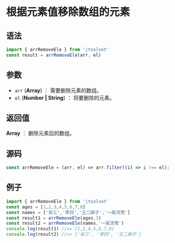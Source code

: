 


# 根据元素值移除数组的元素

## 语法

```js
import { arrRemoveEle } from 'jtoolset'
const result = arrRemoveEle(arr, el)
```

## 参数

- `arr` (**Array**) ： 需要删除元素的数组。
- `el` (**Number | String**) ： 将要删除的元素。


## 返回值

**Array** ： 删除元素后的数组。

## 源码


```js
const arrRemoveEle = (arr, el) => arr.filter((i) => i !== el);
```

## 例子


```js
import { arrRemoveEle } from 'jtoolset'
const ages = [1,2,3,4,5,6,7,8]
const names = ['张三','李四','王二麻子','一尾流莺']
const result1 = arrRemoveEle(ages,3)
const result2 = arrRemoveEle(names,'一尾流莺')
console.log(result1) //=> [1,2,4,5,6,7,8]
console.log(result2) //=> ['张三', '李四', '王二麻子']
```